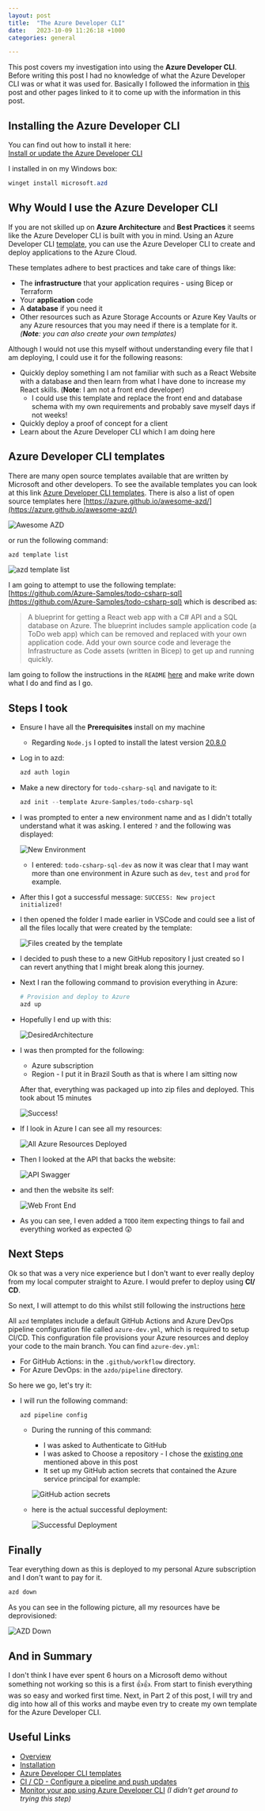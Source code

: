 ```yaml
---
layout: post
title:  "The Azure Developer CLI"
date:   2023-10-09 11:26:18 +1000
categories: general

---
```


This post covers my investigation into using the **Azure Developer CLI**. Before writing this post I had no knowledge of what the Azure Developer CLI was or what it was used for.
Basically I followed the information in [this](https://learn.microsoft.com/en-us/azure/developer/azure-developer-cli/overview) post and other pages linked to it to come up with the information in this post.

## Installing the Azure Developer CLI

You can find out how to install it here:  
[Install or update the Azure Developer CLI](https://learn.microsoft.com/en-us/azure/developer/azure-developer-cli/install-azd?tabs=winget-windows%2Cbrew-mac%2Cscript-linux&pivots=os-windows)

I installed in on my Windows box:

```powershell
winget install microsoft.azd
```

## Why Would I use the Azure Developer CLI

If you are not skilled up on **Azure Architecture** and **Best Practices** it seems like the Azure Developer CLI is built with you in mind. Using an Azure Developer CLI [template](https://learn.microsoft.com/en-us/azure/developer/azure-developer-cli/azd-templates?tabs=csharp#choose-a-template), you can use the Azure Developer CLI to create and deploy applications to the Azure Cloud.  

These templates adhere to best practices and take care of things like:

* The **infrastructure** that your application requires - using Bicep or Terraform
* Your **application** code
* A **database** if you need it
* Other resources such as Azure Storage Accounts or Azure Key Vaults or any Azure resources that you may need if there is a template for it. *(**Note**: you can also create your own templates)*

Although I would not use this myself without understanding every file that I am deploying, I could use it for the following reasons:

* Quickly deploy something I am not familiar with such as a React Website with a database and then learn from what I have done to increase my React skills. (**Note**: I am not a front end developer)
  * I could use this template and replace the front end and database schema with my own requirements and probably save myself days if not weeks!
* Quickly deploy a proof of concept for a client
* Learn about the Azure Developer CLI which I am doing here

## Azure Developer CLI templates

There are many open source templates available that are written by Microsoft and other developers. To see the available templates you can look at this link [Azure Developer CLI templates](https://learn.microsoft.com/en-us/azure/developer/azure-developer-cli/azd-templates?tabs=csharp#choose-a-template). There is also a list of open source templates here [https://azure.github.io/awesome-azd/](https://azure.github.io/awesome-azd/) 

![Awesome AZD](../assets/azd_awesome-azd.png)

or run the following command:

```powershell
azd template list
```

![azd template list](../_site/assets/azd_list_templates.png)

I am going to attempt to use the following template: [https://github.com/Azure-Samples/todo-csharp-sql](https://github.com/Azure-Samples/todo-csharp-sql) which is described as:

> A blueprint for getting a React web app with a C# API and a SQL database on Azure. The blueprint includes sample application code (a ToDo web app) which can be removed and replaced with your own application code. Add your own source code and leverage the Infrastructure as Code assets (written in Bicep) to get up and running quickly.

Iam going to follow the instructions in the `README` [here](https://github.com/Azure-Samples/todo-csharp-sql/blob/main/README.md) and make write down what I do and find as I go.

## Steps I took

* Ensure I have all the **Prerequisites** install on my machine
  * Regarding `Node.js` I opted to install the latest version [20.8.0](https://nodejs.org/dist/v20.8.0/node-v20.8.0-x64.msi)
* Log in to azd:  
  
  ```powershell
  azd auth login
  ```

* Make a new directory for `todo-csharp-sql` and navigate to it:
  
  ```powershell
  azd init --template Azure-Samples/todo-csharp-sql
  ```  

* I was prompted to enter a new environment name and as I didn't totally understand what it was asking. I entered `?` and the following was displayed:

  ![New Environment](../assets/azd_enter_env_name.png)

  * I entered: `todo-csharp-sql-dev` as now it was clear that I may want more than one environment in Azure such as `dev`, `test` and `prod` for example.

* After this I got a successful message: `SUCCESS: New project initialized!`

* I then opened the folder I made earlier in VSCode and could see a list of all the files locally that were created by the template:

  ![Files created by the template](../assets/azd_file_system_in_vscode.png)

* I decided to push these to a new GitHub repository I just created so I can revert anything that I might break along this journey.

* Next I ran the following command to provision everything in Azure:

  ```powershell
  # Provision and deploy to Azure
  azd up
  ```

* Hopefully I end up with this:

  ![DesiredArchitecture](../assets/azd_architecture.png)

* I was then prompted for the following:
  * Azure subscription
  * Region - I put it in Brazil South as that is where I am sitting now

  After that, everything was packaged up into zip files and deployed. This took about 15 minutes

  ![Success!](../assets/azd_up_deployment_success.png)

* If I look in Azure I can see all my resources:

  ![All Azure Resources Deployed](../assets/azd_all_azure_resources.png)

* Then I looked at the API that backs the website:

  ![API Swagger](../assets/azd_swagger.png)

* and then the website its self:

  ![Web Front End](../assets/azd_web_front_end.png)

* As you can see, I even added a `TODO` item expecting things to fail and everything worked as expected 😲

## Next Steps

Ok so that was a very nice experience but I don't want to ever really deploy from my local computer straight to Azure. I would prefer to deploy using **CI/ CD**. 

So next, I will attempt to do this whilst still following the instructions [here](https://github.com/Azure-Samples/todo-csharp-sql/blob/main/README.md)

All `azd` templates include a default GitHub Actions and Azure DevOps pipeline configuration file called `azure-dev.yml`, which is required to setup CI/CD. This configuration file provisions your Azure resources and deploy your code to the main branch. You can find `azure-dev.yml`:

* For GitHub Actions: in the `.github/workflow` directory.
* For Azure DevOps: in the `azdo/pipeline` directory.

So here we go, let's try it:

* I will run the following command:

  ```powershell
  azd pipeline config
  ```

  * During the running of this command:
    * I was asked to Authenticate to GitHub
    * I was asked to Choose a repository - I chose the [existing one](https://github.com/russellmccloy/todo-csharp-sql) mentioned above in this post
    * It set up my GitHub action secrets that contained the Azure service principal for example:

    ![GitHub action secrets](../assets/azd_github_action_secrets.png)

  * here is the actual successful deployment:

    ![Successful Deployment](../assets/azd_github_action_actual_deployment.png)  

## Finally

Tear everything down as this is deployed to my personal Azure subscription and I don't want to pay for it.

```powershell
azd down 
```

As you can see in the following picture, all my resources have be deprovisioned:

![AZD Down](../assets/azd_down.png)

## And in Summary

I don't think I have ever spent 6 hours on a Microsoft demo without something not working so this is a first 👍👍. From start to finish everything was so easy and worked first time.
Next, in Part 2 of this post, I will try and dig into how all of this works and maybe even try to create my own template for the Azure Developer CLI.

## Useful Links

* [Overview](https://learn.microsoft.com/en-us/azure/developer/azure-developer-cli/overview)
* [Installation](https://learn.microsoft.com/en-us/azure/developer/azure-developer-cli/install-azd?tabs=winget-windows%2Cbrew-mac%2Cscript-linux&pivots=os-windows)
* [Azure Developer CLI templates](https://learn.microsoft.com/en-us/azure/developer/azure-developer-cli/azd-templates?tabs=csharp#choose-a-template)
* [CI / CD - Configure a pipeline and push updates](https://learn.microsoft.com/en-gb/azure/developer/azure-developer-cli/configure-devops-pipeline?tabs=GitHub)
* [Monitor your app using Azure Developer CLI](https://learn.microsoft.com/en-gb/azure/developer/azure-developer-cli/monitor-your-app) *(I didn't get around to trying this step)*
